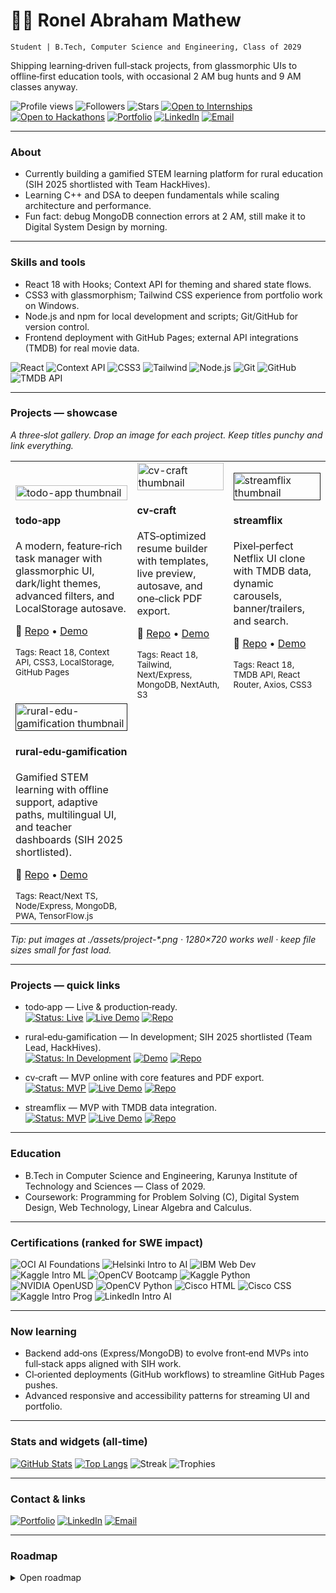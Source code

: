 # 🧑‍💻 Ronel Abraham Mathew
`Student | B.Tech, Computer Science and Engineering, Class of 2029`

Shipping learning‑driven full‑stack projects, from glassmorphic UIs to offline‑first education tools, with occasional 2 AM bug hunts and 9 AM classes anyway.

<!-- Top badges: metrics + quick actions -->
![Profile views](https://komarev.com/ghpvc/?username=Ronel-08&style=flat-square&color=blue)
![Followers](https://img.shields.io/github/followers/Ronel-08?style=flat-square&logo=github)
![Stars](https://img.shields.io/github/stars/Ronel-08?affiliations=OWNER&style=flat-square&logo=github)
[![Open to Internships](https://img.shields.io/badge/Open_to-Internships-2ea44f?style=flat-square)]()
[![Open to Hackathons](https://img.shields.io/badge/Open_to-Hackathons-8a2be2?style=flat-square)]()
[![Portfolio](https://img.shields.io/badge/Portfolio-ronel--08.github.io-000?style=flat-square&logo=github&logoColor=white)](https://ronel-08.github.io/)
[![LinkedIn](https://img.shields.io/badge/LinkedIn-ronelm-0A66C2?style=flat-square&logo=linkedin&logoColor=white)](https://www.linkedin.com/in/ronelm/)
[![Email](https://img.shields.io/badge/Email-rma80070%40gmail.com-EA4335?style=flat-square&logo=gmail&logoColor=white)](mailto:rma80070@gmail.com)

---

### About
- Currently building a gamified STEM learning platform for rural education (SIH 2025 shortlisted with Team HackHives).  
- Learning C++ and DSA to deepen fundamentals while scaling architecture and performance.  
- Fun fact: debug MongoDB connection errors at 2 AM, still make it to Digital System Design by morning.

---

### Skills and tools
- React 18 with Hooks; Context API for theming and shared state flows.  
- CSS3 with glassmorphism; Tailwind CSS experience from portfolio work on Windows.  
- Node.js and npm for local development and scripts; Git/GitHub for version control.  
- Frontend deployment with GitHub Pages; external API integrations (TMDB) for real movie data.

<!-- Compact skill badges (sparing, professional) -->
![React](https://img.shields.io/badge/React-61DAFB?style=flat-square&logo=react&logoColor=black)
![Context API](https://img.shields.io/badge/Context_API-20232A?style=flat-square&logo=react&logoColor=61DAFB)
![CSS3](https://img.shields.io/badge/CSS3-1572B6?style=flat-square&logo=css3&logoColor=white)
![Tailwind](https://img.shields.io/badge/Tailwind-06B6D4?style=flat-square&logo=tailwindcss&logoColor=white)
![Node.js](https://img.shields.io/badge/Node.js-339933?style=flat-square&logo=nodedotjs&logoColor=white)
![Git](https://img.shields.io/badge/Git-F05032?style=flat-square&logo=git&logoColor=white)
![GitHub](https://img.shields.io/badge/GitHub-181717?style=flat-square&logo=github&logoColor=white)
![TMDB API](https://img.shields.io/badge/TMDB_API-01D277?style=flat-square)

---

### Projects — showcase
<i>A three‑slot gallery. Drop an image for each project. Keep titles punchy and link everything.</i>

<table>
  <tr>
    <td width="33%">
      <a href="https://Ronel-08.github.io/todo-app">
        <img src="./assets/todo-app.png" alt="todo-app thumbnail" width="100%">
      </a>
      <h4>todo‑app</h4>
      <p>A modern, feature‑rich task manager with glassmorphic UI, dark/light themes, advanced filters, and LocalStorage autosave.</p>
      <p>🔗 <a href="https://github.com/Ronel-08/todo-app.git">Repo</a> • <a href="https://Ronel-08.github.io/todo-app">Demo</a></p>
      <sub>Tags: React 18, Context API, CSS3, LocalStorage, GitHub Pages</sub>
    </td>
    <td width="33%">
      <a href="https://resume-builder-pro.vercel.app">
        <img src="./assets/cv-craft.png" alt="cv-craft thumbnail" width="100%">
      </a>
      <h4>cv‑craft</h4>
      <p>ATS‑optimized resume builder with templates, live preview, autosave, and one‑click PDF export.</p>
      <p>🔗 <a href="https://github.com/Ronel-08/resume-builder">Repo</a> • <a href="https://resume-builder-pro.vercel.app">Demo</a></p>
      <sub>Tags: React 18, Tailwind, Next/Express, MongoDB, NextAuth, S3</sub>
    </td>
    <td width="33%">
      <a href="">
        <img src="./assets/streamflix.png" alt="streamflix thumbnail" width="100%">
      </a>
      <h4>streamflix</h4>
      <p>Pixel‑perfect Netflix UI clone with TMDB data, dynamic carousels, banner/trailers, and search.</p>
      <p>🔗 <a href="https://github.com/Ronel-08/streamflix">Repo</a> • <a href="">Demo</a></p>
      <sub>Tags: React 18, TMDB API, React Router, Axios, CSS3</sub>
    </td>
  </tr>
  <tr>
    <td width="33%">
      <a href="">
        <img src="./assets/rural-edu.png" alt="rural-edu-gamification thumbnail" width="100%">
      </a>
      <h4>rural‑edu‑gamification</h4>
      <p>Gamified STEM learning with offline support, adaptive paths, multilingual UI, and teacher dashboards (SIH 2025 shortlisted).</p>
      <p>🔗 <a href="">Repo</a> • <a href="">Demo</a></p>
      <sub>Tags: React/Next TS, Node/Express, MongoDB, PWA, TensorFlow.js</sub>
    </td>
    <td width="33%"><!-- slot available --></td>
    <td width="33%"><!-- slot available --></td>
  </tr>
</table>

<i>Tip: put images at ./assets/project-*.png · 1280×720 works well · keep file sizes small for fast load.</i>

---

### Projects — quick links
- todo‑app — Live & production‑ready.  
  [![Status: Live](https://img.shields.io/badge/Status-Live-2ea44f?style=flat-square)]()
  [![Live Demo](https://img.shields.io/badge/Live-Demo-2ea44f?style=flat-square&logo=vercel&logoColor=white)](https://Ronel-08.github.io/todo-app)
  [![Repo](https://img.shields.io/badge/Code-Repository-000?style=flat-square&logo=github&logoColor=white)](https://github.com/Ronel-08/todo-app.git)

- rural‑edu‑gamification — In development; SIH 2025 shortlisted (Team Lead, HackHives).  
  [![Status: In Development](https://img.shields.io/badge/Status-In_Development-orange?style=flat-square)]()
  [![Demo](https://img.shields.io/badge/Demo-Coming_Soon-grey?style=flat-square)]()
  [![Repo](https://img.shields.io/badge/Repo-Link_to_be_added-lightgrey?style=flat-square)]()

- cv‑craft — MVP online with core features and PDF export.  
  [![Status: MVP](https://img.shields.io/badge/Status-MVP-blue?style=flat-square)]()
  [![Live Demo](https://img.shields.io/badge/Live-Resume_Builder_Pro-2ea44f?style=flat-square&logo=vercel&logoColor=white)](https://resume-builder-pro.vercel.app)
  [![Repo](https://img.shields.io/badge/Code-Repository-000?style=flat-square&logo=github&logoColor=white)](https://github.com/Ronel-08/resume-builder)

- streamflix — MVP with TMDB data integration.  
  [![Status: MVP](https://img.shields.io/badge/Status-MVP-blue?style=flat-square)]()
  [![Live Demo](https://img.shields.io/badge/Live-Add_URL-ffb000?style=flat-square)]()
  [![Repo](https://img.shields.io/badge/Code-Repository-000?style=flat-square&logo=github&logoColor=white)](https://github.com/Ronel-08/streamflix)

---

### Education
- B.Tech in Computer Science and Engineering, Karunya Institute of Technology and Sciences — Class of 2029.  
- Coursework: Programming for Problem Solving (C), Digital System Design, Web Technology, Linear Algebra and Calculus.

---

### Certifications (ranked for SWE impact)
![OCI AI Foundations](https://img.shields.io/badge/Oracle_AI_Foundations-2025-F80000?style=flat-square&logo=oracle&logoColor=white)
![Helsinki Intro to AI](https://img.shields.io/badge/University_of_Helsinki-Intro_to_AI-0072C6?style=flat-square)
![IBM Web Dev](https://img.shields.io/badge/IBM-Web_Development-054ADA?style=flat-square&logo=ibm&logoColor=white)
![Kaggle Intro ML](https://img.shields.io/badge/Kaggle-Intro_to_ML-20BEFF?style=flat-square&logo=kaggle&logoColor=white)
![OpenCV Bootcamp](https://img.shields.io/badge/OpenCV-Bootcamp-5C3EE8?style=flat-square&logo=opencv&logoColor=white)
![Kaggle Python](https://img.shields.io/badge/Kaggle-Python-20BEFF?style=flat-square&logo=kaggle&logoColor=white)
![NVIDIA OpenUSD](https://img.shields.io/badge/NVIDIA-OpenUSD-76B900?style=flat-square&logo=nvidia&logoColor=white)
![OpenCV Python](https://img.shields.io/badge/OpenCV-Python_for_Beginners-5C3EE8?style=flat-square&logo=opencv&logoColor=white)
![Cisco HTML](https://img.shields.io/badge/Cisco-HTML_Essentials-1BA0D7?style=flat-square&logo=cisco&logoColor=white)
![Cisco CSS](https://img.shields.io/badge/Cisco-CSS_Essentials-1BA0D7?style=flat-square&logo=cisco&logoColor=white)
![Kaggle Intro Prog](https://img.shields.io/badge/Kaggle-Intro_to_Programming-20BEFF?style=flat-square&logo=kaggle&logoColor=white)
![LinkedIn Intro AI](https://img.shields.io/badge/LinkedIn-Intro_to_AI-0A66C2?style=flat-square&logo=linkedin&logoColor=white)

---

### Now learning
- Backend add‑ons (Express/MongoDB) to evolve front‑end MVPs into full‑stack apps aligned with SIH work.  
- CI‑oriented deployments (GitHub workflows) to streamline GitHub Pages pushes.  
- Advanced responsive and accessibility patterns for streaming UI and portfolio.

---

### Stats and widgets (all‑time)
[![GitHub Stats](https://github-readme-stats.vercel.app/api?username=Ronel-08&show_icons=true&theme=github_dark)](https://github.com/anuraghazra/github-readme-stats)
[![Top Langs](https://github-readme-stats.vercel.app/api/top-langs/?username=Ronel-08&layout=compact&theme=github_dark)](https://github.com/anuraghazra/github-readme-stats)
![Streak](https://github-readme-streak-stats.herokuapp.com?user=Ronel-08&theme=github-dark-blue)
![Trophies](https://github-profile-trophy.vercel.app/?username=Ronel-08&theme=onedark&no-frame=true&no-bg=true&row=1&column=6)

---

### Contact & links
[![Portfolio](https://img.shields.io/badge/Portfolio-ronel--08.github.io-000?style=flat-square&logo=github&logoColor=white)](https://ronel-08.github.io/)
[![LinkedIn](https://img.shields.io/badge/LinkedIn-ronelm-0A66C2?style=flat-square&logo=linkedin&logoColor=white)](https://www.linkedin.com/in/ronelm/)
[![Email](https://img.shields.io/badge/Email-rma80070%40gmail.com-EA4335?style=flat-square&logo=gmail&logoColor=white)](mailto:rma80070@gmail.com)

---

### Roadmap
<details>
  <summary>Open roadmap</summary>

- rural‑edu‑gamification: ship public demo after SIH Grand Finale; finalize multilingual assets and offline analytics.  
- cv‑craft: refine ATS templates, improve PDF fidelity, add section drag‑and‑drop polish and LinkedIn import wizard.  
- streamflix: deploy GitHub Pages, add search improvements and trailer modal accessibility refinements.  

</details>
